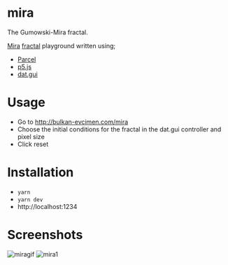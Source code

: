mira
====

The Gumowski-Mira fractal. 

[Mira](http://www.copysense.co.uk/mira.php) [fractal](http://mathworld.wolfram.com/MiraFractal.html) playground written using;

* [Parcel](https://parceljs.org/javascript.html)
* [p5.js](https://p5js.org/)
* [dat.gui](https://github.com/dataarts/dat.gui)


Usage
=====

* Go to http://bulkan-evcimen.com/mira
* Choose the initial conditions for the fractal in the dat.gui controller and pixel size
* Click reset 


Installation
============

* `yarn`
* `yarn dev`
* http://localhost:1234


Screenshots
===========

![miragif](http://i.imgur.com/J55EeyV.gif)
![mira1](https://raw.github.com/bulkan/mira/master/mira1.png)
